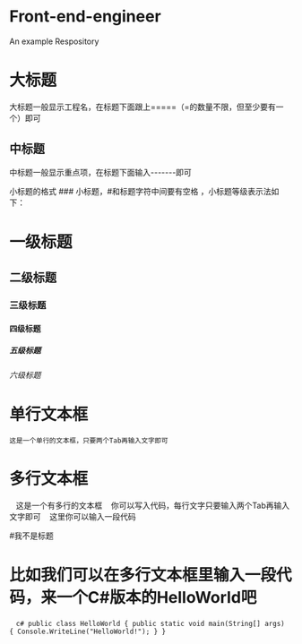 # Front-end-engineer
An example Respository

大标题
====
大标题一般显示工程名，在标题下面跟上=====（=的数量不限，但至少要有一个）即可

中标题
---------
中标题一般显示重点项，在标题下面输入-------即可

小标题的格式 ### 小标题，#和标题字符中间要有空格 ，小标题等级表示法如下：
# 一级标题
## 二级标题
### 三级标题
#### 四级标题
##### 五级标题
###### 六级标题

# 单行文本框
    这是一个单行的文本框，只要两个Tab再输入文字即可

# 多行文本框
    这是一个有多行的文本框
    你可以写入代码，每行文字只要输入两个Tab再输入文字即可
    这里你可以输入一段代码

#我不是标题
# 比如我们可以在多行文本框里输入一段代码，来一个C#版本的HelloWorld吧
    ```c#
    public class HelloWorld
    {
    public static void main(String[] args)
    {
    Console.WriteLine("HelloWorld!");
    }
    }
    ```





    
    
    

